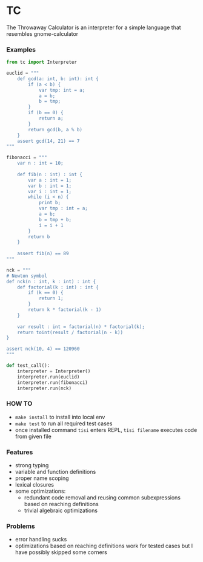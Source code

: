 # TC
The Throwaway Calculator is an interpreter for a simple language that resembles gnome-calculator 

### Examples
```python
from tc import Interpreter

euclid = """
    def gcd(a: int, b: int): int {
        if (a < b) {
            var tmp: int = a;
            a = b;
            b = tmp;
        }
        if (b == 0) {
            return a;
        }
        return gcd(b, a % b)
    }
    assert gcd(14, 21) == 7
"""

fibonacci = """
    var n : int = 10;
    
    def fib(n : int) : int {
        var a : int = 1;
        var b : int = 1;
        var i : int = 1;
        while (i < n) {
            print b;
            var tmp : int = a;
            a = b;
            b = tmp + b;
            i = i + 1
        }
        return b
    }
    
    assert fib(n) == 89
"""

nck = """
# Newton symbol
def nck(n : int, k : int) : int {
    def factorial(k : int) : int {
        if (k == 0) {
            return 1;
        }
        return k * factorial(k - 1)
    }
    
    var result : int = factorial(n) * factorial(k);
    return toint(result / factorial(n - k))
}

assert nck(10, 4) == 120960
"""

def test_call():
    interpreter = Interpreter()
    interpreter.run(euclid)
    interpreter.run(fibonacci)
    interpreter.run(nck)
```

### HOW TO
 * `make install` to install into local env
 * `make test` to run all required test cases
 * once installed command `tisi` enters REPL, `tisi filename` executes code from given file

### Features
* strong typing
* variable and function definitions
* proper name scoping
* lexical closures
* some optimizations: 
  * redundant code removal and reusing common
  subexpressions based on reaching definitions 
  * trivial algebraic optimizations
  
### Problems
* error handling sucks
* optimizations based on reaching definitions work for tested cases but I have possibly skipped some corners
